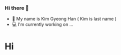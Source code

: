 ### Hi there 👋
* 🐾 My name is Kim Gyeong Han ( Kim is last name )
* 💻 I'm currently working on ...

<div>
  <h1 style="color=#245123">Hi</h1>
</div>
<!--
**123rudgks/123rudgks** is a ✨ _special_ ✨ repository because its `README.md` (this file) appears on your GitHub profile.

Here are some ideas to get you started:

- 🔭 I’m currently working on ...
- 🌱 I’m currently learning ...
- 👯 I’m looking to collaborate on ...
- 🤔 I’m looking for help with ...
- 💬 Ask me about ...
- 📫 How to reach me: ...
- 😄 Pronouns: ...
- ⚡ Fun fact: ...
-->
